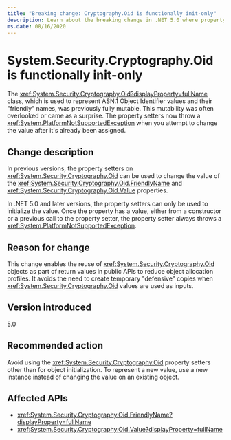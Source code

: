 ```yaml
---
title: "Breaking change: Cryptography.Oid is functionally init-only"
description: Learn about the breaking change in .NET 5.0 where property setters on the Cryptography.Oid class now throw an exception if you attempt to change a value.
ms.date: 08/16/2020
---
```

# System.Security.Cryptography.Oid is functionally init-only

The <xref:System.Security.Cryptography.Oid?displayProperty=fullName> class, which is used to represent ASN.1 Object Identifier values and their "friendly" names, was previously fully mutable. This mutability was often overlooked or came as a surprise. The property setters now throw a <xref:System.PlatformNotSupportedException> when you attempt to change the value after it's already been assigned.

## Change description

In previous versions, the property setters on <xref:System.Security.Cryptography.Oid> can be used to change the value of the <xref:System.Security.Cryptography.Oid.FriendlyName> and <xref:System.Security.Cryptography.Oid.Value> properties.

In .NET 5.0 and later versions, the property setters can only be used to initialize the value. Once the property has a value, either from a constructor or a previous call to the property setter, the property setter always throws a <xref:System.PlatformNotSupportedException>.

## Reason for change

This change enables the reuse of <xref:System.Security.Cryptography.Oid> objects as part of return values in public APIs to reduce object allocation profiles. It avoids the need to create temporary "defensive" copies when <xref:System.Security.Cryptography.Oid> values are used as inputs.

## Version introduced

5.0

## Recommended action

Avoid using the <xref:System.Security.Cryptography.Oid> property setters other than for object initialization. To represent a new value, use a new instance instead of changing the value on an existing object.

## Affected APIs

- <xref:System.Security.Cryptography.Oid.FriendlyName?displayProperty=fullName>
- <xref:System.Security.Cryptography.Oid.Value?displayProperty=fullName>

<!--

### Affected APIs

- `P:System.Security.Cryptography.Oid.FriendlyName`
- `P:System.Security.Cryptography.Oid.Value`

### Category

Cryptography

-->
